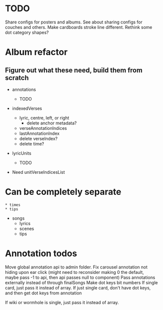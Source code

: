 # TODO
Share configs for posters and albums.
See about sharing configs for couches and others.
Make cardboards stroke line different.
Rethink some dot category shapes?

# Album refactor

## Figure out what these need, build them from scratch
* annotations
    * TODO

* indexedVerses
    * lyric, centre, left, or right
        * delete anchor metadata?
    * verseAnnotationIndices
    * lastAnnotationIndex
    * delete verseIndex?
    * delete time?

* lyricUnits
    * TODO

* Need unitVerseIndicesList

# Can be completely separate
    * times
    * tips

* songs
    * lyrics
    * scenes
    * tips

# Annotation todos
Move global annotation api to admin folder.
Fix carousel annotation not hiding upon ear click (might need to reconsider making 0 the default, maybe pass -1 to api, then api passes null to component)
Pass annotations externally instead of through finalSongs
Make dot keys bit numbers
If single card, just pass it instead of array.
If just single card, don't have dot keys, and then get dot keys from annotation

If wiki or wormhole is single, just pass it instead of array.
